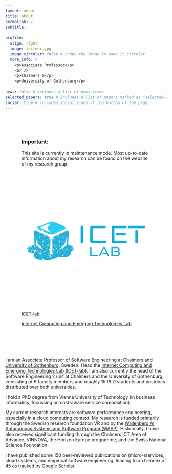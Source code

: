 ```yaml
---
layout: about
title: about
permalink: /
subtitle: 

profile:
  align: right
  image: leitner.jpg
  image_circular: false # crops the image to make it circular
  more_info: >
    <p>Associate Professor</p>
    <br />
    <p>Chalmers &</p>
    <p>University of Gothenburg</p>

news: false # includes a list of news items
selected_papers: true # includes a list of papers marked as "selected={true}"
social: true # includes social icons at the bottom of the page
---
```


<div style ="padding:10%" class="card h-100 hoverable">
  <h3>Important:</h3>
  <p>This site is currently in maintenance mode. Most up-to-date information about my research can be found on the website of my research group:</p>
  <br />
  <a href="http://www.icet-lab.eu/">
  <div class="row">
    <div class="col-md-4">
      <img src="/assets/img/ICET-Lab-LOGO-A2.png" class="img-fluid" alt="ICET-lab logo">
    </div>
    <div class="col-md-8">
      <p>ICET-lab</p>
      <p>Internet Computing and Emerging Technologies Lab</p>
    </div>
  </div>
  </a>
</div>

<br />

I am an Associate Professor of Software Engineering at [Chalmers](https://www.chalmers.se) and [University of Gothenburg](https://www.gu.se/en), Sweden. I lead the [Internet Computing and Emerging Technologies Lab (ICET-lab)](http://www.icet-lab.eu/). I am also currently the head of the Software Engineering 2 unit at Chalmers and the University of Gothenburg, consisting of 6 faculty members and roughly 15 PhD students and postdocs distributed over both universities.

I hold a PhD degree from Vienna University of Technology (in business informatics, focussing on cost-aware service composition).

My current research interests are software performance engineering, especially in a cloud computing context. My research is funded primarily through the Swedish research foundation VR and by the [Wallenberg AI, Autonomous Systems and Software Program (WASP)](https://wasp-sweden.org). Historically, I have also received significant funding through the Chalmers ICT Area of Advance, VINNOVA, the Horizon Europe programme, and the Swiss National Science Foundation.

I have published some 150 peer-reviewed publications on (micro-)services, cloud systems, and empirical software engineering, leading to an h-index of 45 as tracked by [Google Scholar](https://scholar.google.com/citations?user=wZ9f8CAAAAAJ&hl=en).

